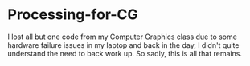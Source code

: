 # Processing-for-CG
I lost all but one code from my Computer Graphics class due to some hardware failure issues in my laptop and back in the day, I didn't quite understand the need to back work up. So sadly, this is all that remains.
